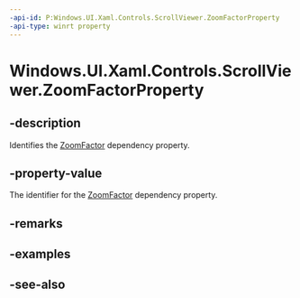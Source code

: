 ```yaml
---
-api-id: P:Windows.UI.Xaml.Controls.ScrollViewer.ZoomFactorProperty
-api-type: winrt property
---
```


<!-- Property syntax
public Windows.UI.Xaml.DependencyProperty ZoomFactorProperty { get; }
-->

# Windows.UI.Xaml.Controls.ScrollViewer.ZoomFactorProperty

## -description
Identifies the [ZoomFactor](scrollviewer_zoomfactor.md) dependency property.



## -property-value
The identifier for the [ZoomFactor](scrollviewer_zoomfactor.md) dependency property.

## -remarks

## -examples

## -see-also
